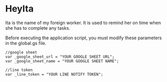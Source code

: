 # HeyIta
Ita is the name of my foreign worker. It is used to remind her on time when she has to complete any tasks.

Before executing the application script, you must modify these parameters in the global.gs file.

```
//google sheet
var _google_sheet_url = "YOUR GOOGLE SHEET URL";
var _google_sheet_name = "YOUR GOOGLE SHEET NAME";

//line token
var _line_token = "YOUR LINE NOTIFY TOKEN";
```
